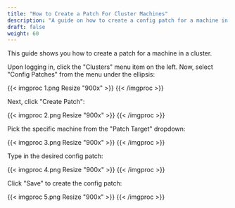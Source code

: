 ```yaml
---
title: "How to Create a Patch For Cluster Machines"
description: "A guide on how to create a config patch for a machine in a cluster."
draft: false
weight: 60
---
```


This guide shows you how to create a patch for a machine in a cluster.

Upon logging in, click the "Clusters" menu item on the left.
Now, select "Config Patches" from the menu under the ellipsis:

{{< imgproc 1.png Resize "900x" >}}
{{< /imgproc >}}

Next, click "Create Patch":

{{< imgproc 2.png Resize "900x" >}}
{{< /imgproc >}}

Pick the specific machine from the "Patch Target" dropdown:

{{< imgproc 3.png Resize "900x" >}}
{{< /imgproc >}}

Type in the desired config patch:

{{< imgproc 4.png Resize "900x" >}}
{{< /imgproc >}}

Click "Save" to create the config patch:

{{< imgproc 5.png Resize "900x" >}}
{{< /imgproc >}}